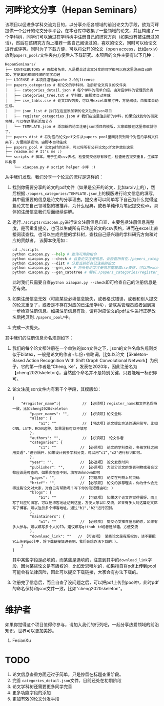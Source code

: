 # 河畔论文分享（Hepan Seminars）

该项目以促进多学科交流为目的，以分享介绍各领域的前沿论文为手段，欲为河畔提供一个公开的论文分享平台。在本仓库中收集了一些领域的论文，并且构建了一个学科树，同学们可以通过在学科树中注册自己的研究方向（如果没有被注册过的话），然后在该研究方向上推荐一些自己阅读过的，喜欢的论文，同时可以给论文进行点评等。同时为了下载方便，可以将公开的论文（open access，比如arxiv）放到`papers_pool/`文件夹内方便后人下载研究。本项目的文件主要有以下几种：

```shell
HepanSeminars/
├── CONTRIBUTORS # 贡献者名单，凡是提交过论文分享的同学都可以在这里注册自己的ID，方便其他相同领域的同学沟通
├── LICENSE # 本项目遵循Apache 2.0的license
├── papers_categories # 和论文的学科树，注册新论文有关的文件夹
│   ├── categories_detail.json # 每个学科的简单介绍，由对应学科的管理员负责
│   ├── categories_tree.txt # 学科数，由脚本自动生成
│   ├── csv_tabls.csv # 论文CSV列表，可以用excel直接打开，方便阅读。由脚本自动生成。
│   ├── json_list # 我们在这里添加新的论文注册json项目
│   ├── register_categories.json # 我们在这里注册新的学科，如果没找到你的研究领域，可以在这里新添加节点
│   └── TEMPLATE.json # 添加新的论文注册json项目的模版，大家直接在这里修改就行了。
├── papers_dist # 将对应的论文pdf文件从papers_pool里面拷贝到每个对应的学科文件夹下，方便阅读查询，由脚本自动生成
├── papers_pool # 论文pdf的池子，可以将所有公开论文pdf文件放到这里
├── readme.md # It's me :)
└── scripts # 脚本，用于生成csv表格，检查提交信息有效性，检查是否提交重复，生成学科树等
    └── xiaopan.py # script helper 小畔 :)

```

从中我们发现，我们分享一个论文的流程是这样的：

1. 找到你需要分享的论文的pdf文件（如果是公开的论文，比如arxiv上的），然后根据`./papers_categories/TEMPLATE.json`上的模版进行论文信息的填写，其中最重要的信息是论文的分享理由，提交者可以简单写下自己为什么觉得这篇论文在自己领域指的被推荐，为什么经典，或者单纯作为笔记提交也ok，具体的注册信息我们后面继续讲解。

2. 运行`./scripts/xiaopan.py`进行论文注册信息自查，主要包括注册信息完整度，是否重复提交，也可以生成所有已注册论文的csv表格，进而在excel上直接阅读查找，也可以生成完整的学科树，查找自己感兴趣的学科研究方向和对应的贡献者。 该脚本使用如：

   ```python
   cd ./scripts
   python xiaopan.py --help # 查询可用的指令
   python xiaopan.py --check # 自查论文注册信息，会检查所有在./papers_categories/json_list中的注册论文信息，增量添加的话，就会检查提交者当前的信息。
   python xiaopan.py --dist # 分发当前所有已注册的论文
   python xiaopan.py --gen_csv # 将所有论文注册信息整理成csv表格，可以用excel表打开
   python xiaopan.py --gen_catetree # 解析./papers_categories/register_categories.json文件，并且生成所有已经注册了的学科研究领域树，如果没有你的研究方向，请自行注册后，提交。
   ```

   此时我们只需要自查`python xiaopan.py --check`即可检查自己的注册信息是否有效。

3. 如果注册信息无效（可能某些必填信息缺失，或者格式错误，或者和别人提交的论文重复了，或者是不存在对应的已注册学科），请联系管理员或者回到第一步检查注册信息。如果注册信息有效，请将对应论文的pdf文件进行正确改名后拷贝到`./papers_pool/`中。

4. 完成一次提交。



其中我们的注册信息命名规则如下：

1. 我们的每个论文都注册在一个单独的json文件之下，json的文件名命名规则类似于bibtex，一般是论文的作者+年份+省略词，比如以论文【Skeleton-Based Action Recognition With Shift Graph Convolutional Network】为例子，它的第一作者是“Cheng, Ke”，发表在2020年，因此注册名为【cheng2020skeleton】，当然这个命名并不是特别关键，只要能唯一标识即可。

2. 论文注册json文件内有若干个字段，其模版如：

   ```shell
   {
       "#register_name":{          // 【必须项】register_name和文件名保持一致，比如cheng2020skeleton
           "paper_names": "",      // 【必须项】论文全称
           "alias": {             
               "a1": ""            // 【可选项】论文提出方法的通用简写，比如CNN，LSTM，RCNN这种，如果没有可以不填写
           },
           "authors": "",          // 【必须项】 论文作者
           "categories": {
               "c1": ""           // 【必须项】 论文的学科类别，多级学科之间用英语"."进行隔开，如果设计到多学科分类，可以用“c1”,"c2"进行标识即可。
           },
           "year": "",            // 【必选项】 论文发表时间
           "publisher": "",       // 【必须项】 大部分论文的发表刊物或者会议都应该是可查的，如果实在查不到，填写Unknown即可
           "pages": "",           // 【可选项】 论文在刊物上的页码
           "brief": "",           // 【必须项】 论文的推荐理由，你为什么会觉得这篇论文对大家，对自己有帮助呢？写下你的简短理由吧: )
           "blogs": {
               "b1": ""           // 【可选项】 如果这个论文你觉得很好，而且写了对应的博客，可以把博客地址贴到这里，方便大家以后交流，如果有多人对这篇论文都写了博客，可以注册多个博客地址，通过"b1","b2"进行区别。
           },
           "maintainers": {
               "m1": ""           // 【必须项】 提交论文推荐信息的你，如果有多人参与，可以填写多个人的ID。建议填写github id或者是邮箱，方便交流
           },
           "download_link": ""   // 【可选项】 某些论文是有版权的，请不要把它上传到pool中，将下载链接填进去吧，我们会想办法下载的:)。
       }
   }
   ```

   其中某些字段是必填的，而某些是选填的，注意到其中的`download_link`字段，因为某些论文是有版权的，比如爱思唯尔的，如果擅自将pdf上传到pool可能会有法律风险，因此可以提交下载链接，大家会有办法下载的。

3. 注册完了信息后，而且自查了没问题之后，可以把pdf上传到pool中，此时pdf的命名保持和json文件一致，比如"cheng2020skeleton"。





# 维护者

如果你觉得这个项目值得你参与，请加入我们的行列吧，一起分享热爱领域的前沿知识，世界可以更加美妙。

1. FesianXu


# TODO
1. 论文信息查重方面还过于简单，只是停留在标题查重阶段。
2. 完善 `categories_detail.json`文件，目前还处在初期阶段
3. 论文学科树还需要更多同学完善
4. 更多功能字段的添加
5. 更加有效的论文分发手段